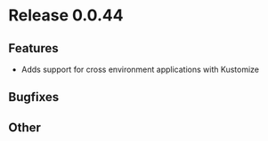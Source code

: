 # Release 0.0.44

## Features
- Adds support for cross environment applications with Kustomize

## Bugfixes

## Other
